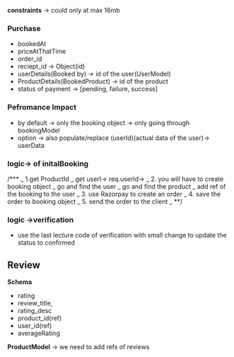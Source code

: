 **constraints** -> could only at max 16mb

### Purchase

- bookedAt
- priceAtThatTime
- order_id
- reciept_id -> Object(id)
- userDetails(Booked by) -> id of the user(UserModel)
- ProductDetails(BookedProduct) -> id of the product
- status of payment -> [pending, failure, success]

### Pefromance Impact

- by default -> only the booking object -> only going through bookingModel
- option -> also populate/replace (userId)(actual data of the user)-> userData

### logic-> of initalBooking

/**\*
_ 1.get ProductId
_ get userI-> req.userId->
_ 2. you will have to create booking object
_ go and find the user
_ go and find the product
_ add ref of the booking to the user
_ 3. use Razorpay to create an order
_ 4. save the order to booking object
_ 5. send the order to the client
_ **/

### logic ->verification

- use the last lecture code of verification with small change to update the status to confirmed

## Review

**Schema**

- rating
- review_title,
- rating_desc
- product_id(ref)
- user_id(ref)
- averageRating

**ProductModel**
-> we need to add refs of reviews
